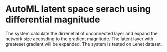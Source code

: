 # AutoML latent space serach using differential magnitude
The system calculate the dirrenetial of unconnected layer and expand the network size accosding to the gradient magnitude. The latent layer with greateset gradient will be expanded. The system is tested on Lenet dataset. 